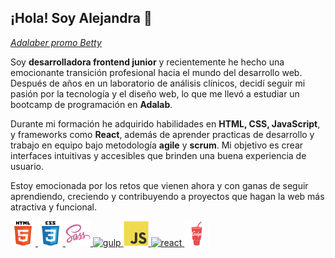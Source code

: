 ## ¡Hola! Soy Alejandra 👋


[*Adalaber promo Betty*](https://adalab.es/bootcamp-programacion/)

Soy **desarrolladora frontend junior** y recientemente he hecho una emocionante transición profesional hacia el mundo del desarrollo web. Después de años en un laboratorio de análisis clínicos, decidí seguir mi pasión por la tecnología y el diseño web, lo que me llevó a estudiar un bootcamp de programación en **Adalab**.



Durante mi formación he adquirido habilidades en **HTML, CSS, JavaScript**, y frameworks como **React**, además de aprender practicas de desarrollo y trabajo en equipo bajo metodología **agile** y **scrum**. Mi objetivo es crear interfaces intuitivas y accesibles que brinden una buena experiencia de usuario.



Estoy emocionada por los retos que vienen ahora y con ganas de seguir aprendiendo, creciendo y contribuyendo a proyectos que hagan la web más atractiva y funcional.





<p align="left"> <a href="https://www.w3.org/html/" target="_blank"> <img src="https://raw.githubusercontent.com/devicons/devicon/master/icons/html5/html5-original-wordmark.svg" alt="html5" width="40" height="40"/> </a> <a href="https://www.w3schools.com/css/" target="_blank"> <img src="https://raw.githubusercontent.com/devicons/devicon/master/icons/css3/css3-original-wordmark.svg" alt="css3" width="40" height="40"/> </a>   <a href="https://sass-lang.com" target="_blank"> <img src="https://raw.githubusercontent.com/devicons/devicon/master/icons/sass/sass-original.svg" alt="sass" width="40" height="40"/> </a>  
   <a href="" > <img src="https://upload.wikimedia.org/wikipedia/commons/thumb/d/d9/Node.js_logo.svg/2560px-Node.js_logo.svg.png" alt="gulp" width="60" height="40"/> </a> 
   <a href="https://developer.mozilla.org/en-US/docs/Web/JavaScript" target="_blank"> <img src="https://raw.githubusercontent.com/devicons/devicon/master/icons/javascript/javascript-original.svg" alt="javascript" width="40" height="40"/> </a><a href="https://reactjs.org/" target="_blank"> <img src="https://upload.wikimedia.org/wikipedia/commons/thumb/a/a7/React-icon.svg/2300px-React-icon.svg.png" alt="react" width="40" height="40"/> </a> <a href="https://gulpjs.com" target="_blank"> <img src="https://raw.githubusercontent.com/devicons/devicon/master/icons/gulp/gulp-plain.svg" alt="gulp" width="40" height="40"/> </a>  </p>




<!--
**alexlab84/alexlab84** is a ✨ _special_ ✨ repository because its `README.md` (this file) appears on your GitHub profile.

Here are some ideas to get you started:

- 🔭 I’m currently working on ...
- 🌱 I’m currently learning ...
- 👯 I’m looking to collaborate on ...
- 🤔 I’m looking for help with ...
- 💬 Ask me about ...
- 📫 How to reach me: ...
- 😄 Pronouns: ...
- ⚡ Fun fact: ...
-->

